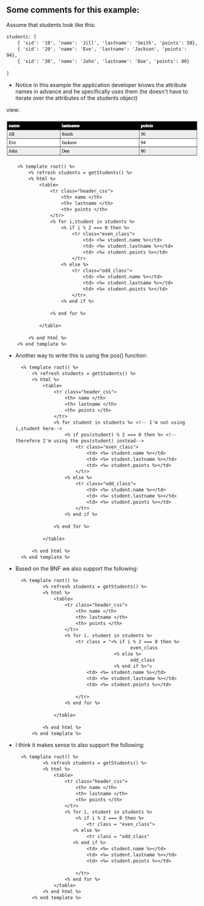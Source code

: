 ## Some comments for this example:

Assume that students look like this:

	students: [
		{ 'sid': '10', 'name': 'Jill', 'lastname': 'Smith', 'points': 50},
	    { 'sid': '20', 'name': 'Eve', 'lastname': 'Jackson', 'points': 94},
	    { 'sid': '30', 'name': 'John', 'lastname': 'Doe', 'points': 80}

	]
	
	
* Notice in this example the application developer knows the attribute names in advance and he specifically uses them (he doesn't have to iterate over the attributes of the students object)


view:

![html table](images/html2.png)

 

		<% template root() %>
			<% refresh students = getStudents() %>
			<% html %>
				<table>	
					<tr class="header_css">
						<th> name </th>
						<th> lastname </th>
						<th> points </th>
					</tr>
					<% for i,student in students %>
						<% if i % 2 === 0 then %>
							<tr class="even_class">
								<td> <%= student.name %></td>
								<td> <%= student.lastname %></td>
								<td> <%= student.points %></td>
							</tr>
						<% else %>
							<tr class="odd_class">
								<td> <%= student.name %></td>
								<td> <%= student.lastname %></td>
								<td> <%= student.points %></td>
							</tr>
						<% end if %>
						
					<% end for %>
			
				</table>			
				
			<% end html %>
		<% end template %>

* Another way to write this is using the pos() function:


		<% template root() %>
			<% refresh students = getStudents() %>
			<% html %>
				<table>	
					<tr class="header_css">
						<th> name </th>
						<th> lastname </th>
						<th> points </th>
					</tr>
					<% for student in students %> <!-- I'm not using i,student here-->
						<% if pos(student) % 2 === 0 then %> <!-- therefore I'm using the pos(student) instead-->
							<tr class="even_class">
								<td> <%= student.name %></td>
								<td> <%= student.lastname %></td>
								<td> <%= student.points %></td>
							</tr>
						<% else %>
							<tr class="odd_class">
								<td> <%= student.name %></td>
								<td> <%= student.lastname %></td>
								<td> <%= student.points %></td>
							</tr>
						<% end if %>
						
					<% end for %>
			
				</table>			
				
			<% end html %>
		<% end template %>
		
* Based on the BNF we also support the following:

		<% template root() %>
		        <% refresh students = getStudents() %>
		        <% html %>
		            <table> 
		                <tr class="header_css">
		                    <th> name </th>
		                    <th> lastname </th>
		                    <th> points </th>
		                </tr>
		                <% for i, student in students %>
		                    <tr class = "<% if i % 2 === 0 then %>
		                    					even_class
		                    			  <% else %>
		                    			  		odd_class
		                    			  <% end if %>">
		                        <td> <%= student.name %></td>
		                        <td> <%= student.lastname %></td>
		                        <td> <%= student.points %></td>
		
		                    </tr>
		                <% end for %>
		
		            </table>            
		
		        <% end html %>
    		<% end template %>


* I think it makes sense to also support the following:

		<% template root() %>
        		<% refresh students = getStudents() %>
        		<% html %>
		            <table> 
		                <tr class="header_css">
		                    <th> name </th>
		                    <th> lastname </th>
		                    <th> points </th>
		                </tr>
		                <% for i, student in students %>
		                	<% if i % 2 === 0 then %>
		                    	<tr class = "even_class">
		                   <% else %>			  
		                    	<tr class = "odd_class"	
		                   <% end if %>
		                        <td> <%= student.name %></td>
		                        <td> <%= student.lastname %></td>
		                        <td> <%= student.points %></td>
		
		                    </tr>
		                <% end for %>
		            </table>            
        		<% end html %>
    		<% end template %>
